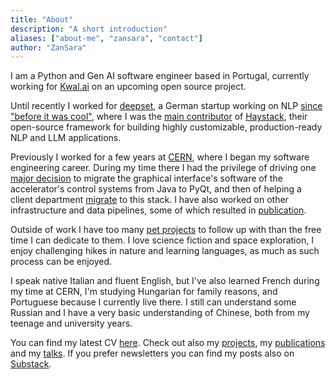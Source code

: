 ```yaml
---
title: "About"
description: "A short introduction"
aliases: ["about-me", "zansara", "contact"]
author: "ZanSara"
---
```


I am a Python and Gen AI software engineer based in Portugal, currently working for 
[Kwal.ai](https://www.kwal.ai/) on an upcoming open source project.

Until recently I worked for [deepset](https://www.deepset.ai/),
a German startup working on NLP [since "before it was cool"](https://www.deepset.ai/about), 
where I was the [main contributor](https://github.com/deepset-ai/haystack/graphs/contributors) 
of [Haystack](https://haystack.deepset.ai/), their open-source framework for building highly
customizable, production-ready NLP and LLM applications.

Previously I worked for a few years at [CERN](https://home.cern/), where I began my software engineering
career. During my time there I had the privilege of driving one 
[major decision](/publications/tucpr03/) to migrate the graphical
interface's software of the accelerator's control systems from Java to PyQt, 
and then of helping a client department [migrate](/publications/thpv014/) to this stack.
I have also worked on other infrastructure and data pipelines, some of which resulted in 
[publication](/publications/thpv042/).

Outside of work I have too many [pet projects](/projects) to follow up with than the free time I 
can dedicate to them.
I love science fiction and space exploration, I enjoy challenging hikes in nature and learning
languages, as much as such process can be enjoyed.

I speak native Italian and fluent English, but I've also learned French during my time at CERN, 
I'm studying Hungarian for family reasons, and Portuguese because I currently live there. 
I still can understand some Russian and I have a very basic understanding
of Chinese, both from my teenage and university years.

You can find my latest CV [here](/me/sara_zanzottera_cv.pdf). Check out also my 
[projects](/projects), my [publications](/publications) and my [talks](/talks). If you prefer
newsletters you can find my posts also on [Substack](https://zansara.substack.com/).
